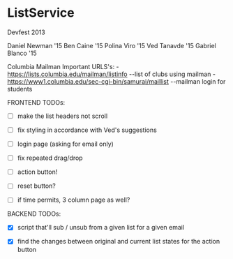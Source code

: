 ListService
===========

Devfest 2013

Daniel Newman '15
Ben Caine '15
Polina Viro '15
Ved Tanavde '15
Gabriel Blanco '15

Columbia Mailman Important URLS's:
-https://lists.columbia.edu/mailman/listinfo
--list of clubs using mailman
-https://www1.columbia.edu/sec-cgi-bin/samurai/maillist
--mailman login for students

FRONTEND TODOs:

- [ ] make the list headers not scroll

- [ ] fix styling in accordance with Ved's suggestions

- [ ] login page (asking for email only)

- [ ] fix repeated drag/drop

- [ ] action button!

- [ ] reset button?

- [ ] if time permits, 3 column page as well?

BACKEND TODOs:

- [x] script that'll sub / unsub from a given list for a given email

- [x] find the changes between original and current list states for the action button